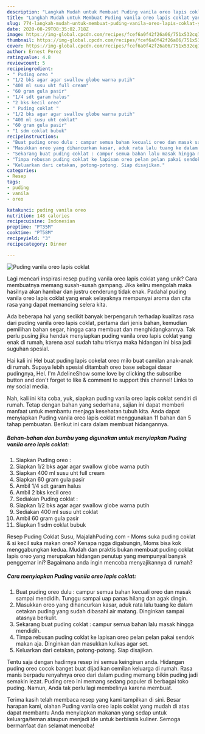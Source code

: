 ```yaml
---
description: "Langkah Mudah untuk Membuat Puding vanila oreo lapis coklat yang Lezat Sekali"
title: "Langkah Mudah untuk Membuat Puding vanila oreo lapis coklat yang Lezat Sekali"
slug: 774-langkah-mudah-untuk-membuat-puding-vanila-oreo-lapis-coklat-yang-lezat-sekali
date: 2020-08-29T08:35:02.718Z
image: https://img-global.cpcdn.com/recipes/fcef6a0f42f26a06/751x532cq70/puding-vanila-oreo-lapis-coklat-foto-resep-utama.jpg
thumbnail: https://img-global.cpcdn.com/recipes/fcef6a0f42f26a06/751x532cq70/puding-vanila-oreo-lapis-coklat-foto-resep-utama.jpg
cover: https://img-global.cpcdn.com/recipes/fcef6a0f42f26a06/751x532cq70/puding-vanila-oreo-lapis-coklat-foto-resep-utama.jpg
author: Ernest Perez
ratingvalue: 4.8
reviewcount: 5
recipeingredient:
- " Puding oreo "
- "1/2 bks agar agar swallow globe warna putih"
- "400 ml susu uht full cream"
- "60 gram gula pasir"
- "1/4 sdt garam halus"
- "2 bks kecil oreo"
- " Puding coklat "
- "1/2 bks agar agar swallow globe warna putih"
- "400 ml susu uht coklat"
- "60 gram gula pasir"
- "1 sdm coklat bubuk"
recipeinstructions:
- "Buat puding oreo dulu : campur semua bahan kecuali oreo dan masak sampai mendidih. Tunggu sampai uap panas hilang dan agak dingin."
- "Masukkan oreo yang dihancurkan kasar, aduk rata lalu tuang ke dalam cetakan puding yang sudah dibasahi air matang. Dinginkan sampai atasnya berkulit."
- "Sekarang buat puding coklat : campur semua bahan lalu masak hingga mendidih."
- "Timpa rebusan puding coklat ke lapisan oreo pelan pelan pakai sendok makan aja. Dinginkan dan masukkan kulkas agar set."
- "Keluarkan dari cetakan, potong-potong. Siap disajikan."
categories:
- Resep
tags:
- puding
- vanila
- oreo

katakunci: puding vanila oreo 
nutrition: 148 calories
recipecuisine: Indonesian
preptime: "PT35M"
cooktime: "PT58M"
recipeyield: "3"
recipecategory: Dinner

---
```



![Puding vanila oreo lapis coklat](https://img-global.cpcdn.com/recipes/fcef6a0f42f26a06/751x532cq70/puding-vanila-oreo-lapis-coklat-foto-resep-utama.jpg)

Lagi mencari inspirasi resep puding vanila oreo lapis coklat yang unik? Cara membuatnya memang susah-susah gampang. Jika keliru mengolah maka hasilnya akan hambar dan justru cenderung tidak enak. Padahal puding vanila oreo lapis coklat yang enak selayaknya mempunyai aroma dan cita rasa yang dapat memancing selera kita.

Ada beberapa hal yang sedikit banyak berpengaruh terhadap kualitas rasa dari puding vanila oreo lapis coklat, pertama dari jenis bahan, kemudian pemilihan bahan segar, hingga cara membuat dan menghidangkannya. Tak perlu pusing jika hendak menyiapkan puding vanila oreo lapis coklat yang enak di rumah, karena asal sudah tahu triknya maka hidangan ini bisa jadi suguhan spesial.

Hai kali ini Hel buat puding lapis cokelat oreo milo buat camilan anak-anak di rumah. Supaya lebih spesial ditambah oreo base sebagai dasar pudingnya, Hel. I&#39;m AdelineShow some love by clicking the subscribe button and don&#39;t forget to like &amp; comment to support this channel! ‍Links to my social media.


Nah, kali ini kita coba, yuk, siapkan puding vanila oreo lapis coklat sendiri di rumah. Tetap dengan bahan yang sederhana, sajian ini dapat memberi manfaat untuk membantu menjaga kesehatan tubuh kita. Anda dapat menyiapkan Puding vanila oreo lapis coklat menggunakan 11 bahan dan 5 tahap pembuatan. Berikut ini cara dalam membuat hidangannya.

<!--inarticleads1-->

##### Bahan-bahan dan bumbu yang digunakan untuk menyiapkan Puding vanila oreo lapis coklat:

1. Siapkan  Puding oreo :
1. Siapkan 1/2 bks agar agar swallow globe warna putih
1. Siapkan 400 ml susu uht full cream
1. Siapkan 60 gram gula pasir
1. Ambil 1/4 sdt garam halus
1. Ambil 2 bks kecil oreo
1. Sediakan  Puding coklat :
1. Siapkan 1/2 bks agar agar swallow globe warna putih
1. Sediakan 400 ml susu uht coklat
1. Ambil 60 gram gula pasir
1. Siapkan 1 sdm coklat bubuk


Resep Puding Coklat Susu, MajalahPuding.com - Moms suka puding coklat &amp; si kecil suka makan oreo? Kenapa ngga digabungin, Moms bisa kok menggabungkan kedua. Mudah dan praktis bukan membuat puding coklat lapis oreo yang merupakan hidangan penutup yang mempunyai banyak penggemar ini? Bagaimana anda ingin mencoba menyajikannya di rumah? 

<!--inarticleads2-->

##### Cara menyiapkan Puding vanila oreo lapis coklat:

1. Buat puding oreo dulu : campur semua bahan kecuali oreo dan masak sampai mendidih. Tunggu sampai uap panas hilang dan agak dingin.
1. Masukkan oreo yang dihancurkan kasar, aduk rata lalu tuang ke dalam cetakan puding yang sudah dibasahi air matang. Dinginkan sampai atasnya berkulit.
1. Sekarang buat puding coklat : campur semua bahan lalu masak hingga mendidih.
1. Timpa rebusan puding coklat ke lapisan oreo pelan pelan pakai sendok makan aja. Dinginkan dan masukkan kulkas agar set.
1. Keluarkan dari cetakan, potong-potong. Siap disajikan.


Tentu saja dengan hadirnya resep ini semua keinginan anda. Hidangan puding oreo cocok banget buat dijadikan cemilan keluarga di rumah. Rasa manis berpadu renyahnya oreo dari dalam puding memang bikin puding jadi semakin lezat. Puding oreo ini memang sedang populer di berbagai toko puding. Namun, Anda tak perlu lagi membelinya karena membuat. 

Terima kasih telah membaca resep yang kami tampilkan di sini. Besar harapan kami, olahan Puding vanila oreo lapis coklat yang mudah di atas dapat membantu Anda menyiapkan makanan yang sedap untuk keluarga/teman ataupun menjadi ide untuk berbisnis kuliner. Semoga bermanfaat dan selamat mencoba!
